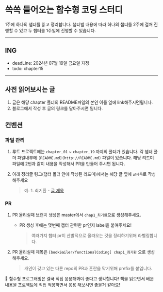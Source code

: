 # 쏙쏙 들어오는 함수형 코딩 스터디

1주에 하나의 챕터를 읽고 정리합니다. 챕터별 내용에 따라 하나의 챕터를 2주에 걸쳐 진행할 수 있고 두 챕터를 1주일에 진행할 수 있습니다.

---

## ING

- deadLine: 2024년 07월 19일 금요일 자정
- todo: chapter15

---

## 사전 읽어보시는 글

1. 글은 해당 chapter 폴더의 README파일의 본인 이름 옆에 link해주시면됩니다.
2. 블로그에서 작성 후 글의 링크를 달아주시면 됩니다.

## 컨벤션

### 파일 관리

1. 루트 프로젝트에는 `chapter_01` ~ `chapter_19` 까지의 폴더가 있습니다. 각 챕터 폴더 파일내부에 `[README.md](http://README.md)` 파일이 있습니다. 해당 리드미 파일에 2번과 같이 내용을 작성해서 PR을 만들어 주시면 됩니다.
2. 아래 정리글 링크(챕터 폴더 안에 작성된 리드미)에서는 해당 글 옆에 `글제목`로 작성해주세요

   > 예: 1. 최기환 - [글 제목](https://velog.io/@koreanthuglife/posts)

### PR

1. PR 올리실때 브랜치 생성은 master에서 `chap1_최기환`으로 생성해주세요.
   - PR 생성 후에는 몇번째 챕터 관련한 pr인지 label을 붙여주세요!
     > 여러가지 챕터 pr이 산발적으로 올라오는 것을 정리하기위해 라벨링합니다.
2. PR 올리실때 제목은 `[bookSailer/functionalCoding] chap1_최기환` 으로 생성해주세요.

   > 개인이 갖고 있는 다른 repo의 PR과 혼란을 막기위해 prefix를 붙입니다.

<aside>
📌 함수형 프로그래밍은 결국 직접 응용해봐야 좋다고 생각합니다! 책을 읽으면서 배운 내용을 프로젝트에 직접 적용하면서 응용 해보시면 좋을거 같아요!

</aside>
